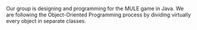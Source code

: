 Our group is designing and programming for the MULE game in Java. We are following the Object-Oriented Programming process by dividing virtually every object in separate classes.